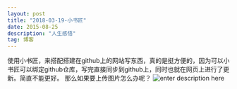 ```yaml
---
layout: post
title: "2018-03-19-小书匠"
date: 2015-08-25 
description: "人生感悟"
tag: 博客 
---  
```


使用小书匠，来搭配搭建在github上的网站写东西，真的是挺方便的，因为可以小书匠可以绑定github仓库，写完直接同步到github上，同时也就在网页上进行了更新。简直不能更好。
那么如果要上传图片怎么办呢？
![enter description here][1]


  [1]: https://github.com/tfxidian/tfxidian.github.io/tree/master/images/QQ20180319230901.jpg